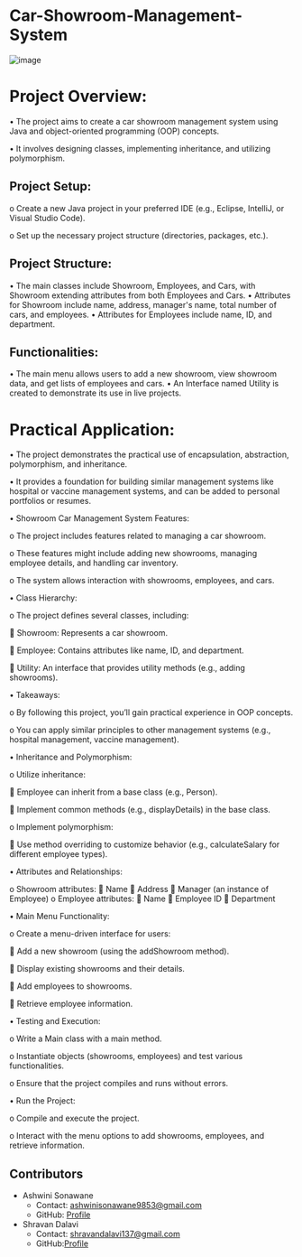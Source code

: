 # Car-Showroom-Management-System

![image](https://github.com/SonawaneAshwini/Car-Showroom-Management-System/assets/172588428/b049a1fb-2388-4122-b27f-3773271629f9)





# Project Overview:

•	The project aims to create a car showroom management system using Java and object-oriented programming (OOP) concepts.

•	It involves designing classes, implementing inheritance, and utilizing polymorphism.



## Project Setup:

o	Create a new Java project in your preferred IDE (e.g., Eclipse, IntelliJ, or Visual Studio Code).

o	Set up the necessary project structure (directories, packages, etc.).


## Project Structure:
•	The main classes include Showroom, Employees, and Cars, with Showroom extending attributes from both Employees and Cars.
•	Attributes for Showroom include name, address, manager's name, total number of cars, and employees.
•	Attributes for Employees include name, ID, and department.


## Functionalities:
•	The main menu allows users to add a new showroom, view showroom data, and get lists of employees and cars.
•	An Interface named Utility is created to demonstrate its use in live projects.


# Practical Application:
•	The project demonstrates the practical use of encapsulation, abstraction, polymorphism, and inheritance.

•	It provides a foundation for building similar management systems like hospital or vaccine management systems, and can be added to personal portfolios or resumes.


•	Showroom Car Management System Features:

o	The project includes features related to managing a car showroom.

o	These features might include adding new showrooms, managing employee details, and handling car inventory.

o	The system allows interaction with showrooms, employees, and cars.



•       Class Hierarchy:

o	The project defines several classes, including: 

	Showroom: Represents a car showroom.

	Employee: Contains attributes like name, ID, and department.

	Utility: An interface that provides utility methods (e.g., adding showrooms).


•	Takeaways:

o	By following this project, you’ll gain practical experience in OOP concepts.

o	You can apply similar principles to other management systems (e.g., hospital management, vaccine management).


•	Inheritance and Polymorphism:

o	Utilize inheritance:

	Employee can inherit from a base class (e.g., Person).

	Implement common methods (e.g., displayDetails) in the base class.

o	Implement polymorphism: 

	Use method overriding to customize behavior (e.g., calculateSalary for different employee types).


•	Attributes and Relationships:

o	Showroom attributes: 
	Name
	Address
	Manager (an instance of Employee)
o	Employee attributes: 
	Name
	Employee ID
	Department


•	Main Menu Functionality:

o	Create a menu-driven interface for users: 

	Add a new showroom (using the addShowroom method).

	Display existing showrooms and their details.

	Add employees to showrooms.

	Retrieve employee information.


•	Testing and Execution:

o	Write a Main class with a main method.

o	Instantiate objects (showrooms, employees) and test various functionalities.

o	Ensure that the project compiles and runs without errors.


•	Run the Project:

o	Compile and execute the project.

o	Interact with the menu options to add showrooms, employees, and retrieve information.

## Contributors

- Ashwini Sonawane
  - Contact: ashwinisonawane9853@gmail.com
  - GitHub: [Profile](https://github.com/SonawaneAshwini)
- Shravan Dalavi
  - Contact: shravandalavi137@gmail.com
  - GitHub:[Profile]( https://github.com/ShravanDalavi)


